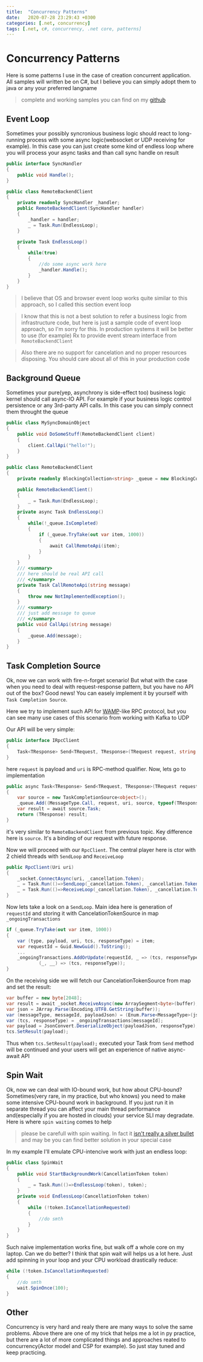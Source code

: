 ```yaml
---
title:  "Concurrency Patterns"
date:   2020-07-28 23:29:43 +0300
categories: [.net, concurrency]
tags: [.net, c#, concurrency, .net core, patterns]
---
```

# Concurrency Patterns

Here is some patterns I use in the case of creation concurrent application. All samples will written be on C#, but I believe you can simply adopt them to java or any your preferred langname
> complete and working samples you can find on my [github](https://github.com/ondator/dotnet-concurrency-samples)

## Event Loop
Sometimes your possibly syncronious business logic should react to long-running process with some async logic(websocket or UDP receiving for example). In this case you can just create some kind of endless loop where you will process your async tasks and than call sync handle on result  

```cs
public interface SyncHandler
{
    public void Handle();
}

public class RemoteBackendClient
{
    private readonly SyncHandler _handler;
    public RemoteBackendClient(SyncHandler handler)
    {
        _handler = handler;
        _ = Task.Run(EndlessLoop);
    }

    private Task EndlessLoop()
    {
        while(true)
        {
            //do some async work here
            _handler.Handle();
        }
    }
}
```

> I believe that OS and browser event loop works quite similar to this approach, so I called this section event loop

> I know that this is not a best solution to refer a business logic from infrastructure code, but here is just a sample code of event loop approach, so I'm sorry for this. In production systems it will be better to use (for example) Rx to provide event stream interface from `RemoteBackendClient`

> Also there are no support for cancelation and no proper resources disposing. You should care about all of this in your production code

## Background Queue
Sometimes your pure(yep, asynchrony is side-effect too) business logic kernel should call async-IO API. For example if your business logic control persistence or any 3rd-party API calls. In this case you can simply connect them throught the queue

```cs
public class MySyncDomainObject
{
    public void DoSomeStuff(RemoteBackendClient client)
    {
        client.CallApi("hello!");
    }
}

public class RemoteBackendClient
{
    private readonly BlockingCollection<string> _queue = new BlockingCollection<string>();

    public RemoteBackendClient()
    {        
        _ = Task.Run(EndlessLoop);
    }
    private async Task EndlessLoop()
    {
        while(!_queue.IsCompleted)
        {
            if (_queue.TryTake(out var item, 1000))
            {
                await CallRemoteApi(item);
            }
        }
    }
    /// <summary>
    /// here should be real API call
    /// </summary>
    private Task CallRemoteApi(string message)
    {
        throw new NotImplementedException();
    }
    /// <summary>
    /// just add message to queue
    /// </summary>
    public void CallApi(string message)
    {
        _queue.Add(message);
    }
}
```
## Task Completion Source
Ok, now we can work with fire-n-forget scenario! But what with the case when you need to deal with request-response pattern, but you have no API out of the box? 
Good news! You can easely implement it by yourself with  `Task Completion Source`. 

Here we try to implement such API for [WAMP](https://wamp-proto.org/)-like RPC protocol, but you can see many use cases of this scenario from working with Kafka to UDP

Our API will be very simple: 
```cs
public interface IRpcClient
{
    Task<TResponse> Send<TRequest, TResponse>(TRequest request, string uri);
}
```
here `request` is payload and `uri` is RPC-method qualifier. Now, lets go to implementation
```cs
public async Task<TResponse> Send<TRequest, TResponse>(TRequest request, string uri)
{
    var source = new TaskCompletionSource<object>();
    _queue.Add((MessageType.Call, request, uri, source, typeof(TResponse)));
    var result = await source.Task;
    return (TResponse) result;
}
```
it's very similar to `RemoteBackendClient` from previous topic. Key difference here is `source`. It's a binding of our request with future response. 

Now we will proceed with our `RpcClient`. The central player here is ctor with 2 chield threads with `SendLoop` and `ReceiveLoop`
```cs
public RpcClient(Uri uri)
{
    _socket.ConnectAsync(uri, _cancellation.Token);
    _ = Task.Run(()=>SendLoop(_cancellation.Token), _cancellation.Token);
    _ = Task.Run(()=>ReceiveLoop(_cancellation.Token), _cancellation.Token);
}
```

Now lets take a look on a `SendLoop`. Main idea here is generation of `requestId` and storing it with CancelationTokenSource in map `_ongoingTransactions`

```cs
if (_queue.TryTake(out var item, 1000))
{
    var (type, payload, uri, tcs, responseType) = item;
    var requestId = Guid.NewGuid().ToString();
    ...
    _ongoingTransactions.AddOrUpdate(requestId, _ => (tcs, responseType),
            (_, __) => (tcs, responseType));
}
```
On the receiving side we will fetch our CancelationTokenSource from map and set the result:
```cs
var buffer = new byte[2048];
var result = await _socket.ReceiveAsync(new ArraySegment<byte>(buffer), token);
var json = JArray.Parse(Encoding.UTF8.GetString(buffer));
var (messageType, messageId, payloadJson) = (Enum.Parse<MessageType>(json[0].ToString()), json[1].ToString(), json[2].ToString());
var (tcs, responseType) = _ongoingTransactions[messageId];
var payload = JsonConvert.DeserializeObject(payloadJson, responseType);
tcs.SetResult(payload);
```
Thus when `tcs.SetResult(payload);` executed your Task from `Send` method will be continued and your users will get an experience of native async-await API

## Spin Wait
Ok, now we can deal with IO-bound work, but how about CPU-bound? Sometimes(very rare, in my practice, but who knows) you need to make some intensive CPU-bound work in background. If you just run it in separate thread you can affect your main thread performance and(especially if you are hosted in clouds) your service SLI may degradate. Here is where `spin waiting` comes to help
> please be carefull with spin waiting. In fact it [isn't really a silver bullet](https://travisdowns.github.io/blog/2020/07/06/concurrency-costs.html) and may be you can find better solution in your special case

In my example I'll emulate CPU-intencive work with just an endless loop:
```cs
public class SpinWait
{
    public void StartBackgroundWork(CancellationToken token)
    {
        _ = Task.Run(()=>EndlessLoop(token), token);
    }
    private void EndlessLoop(CancellationToken token)
    {
        while (!token.IsCancellationRequested)
        {
            //do smth
        }
    }
}
```
Such naive implementation works fine, but walk off a whole core on my laptop. Can we do better? I think that spin wait will helps us a lot here. Just add spinning in your loop and your CPU workload drastically reduce:
```cs
while (!token.IsCancellationRequested)
{
    //do smth
    wait.SpinOnce(100);
}
```
## Other
Concurrency is very hard and realy there are many ways to solve the same problems. Above there are one of my trick that helps me a lot in py practice, but there are a lot of more complicated things and approaches reated to concurrency(Actor model and CSP for example). So just stay tuned and keep practicing.